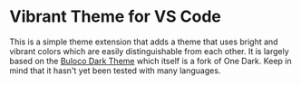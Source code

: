 # Vibrant Theme for VS Code

This is a simple theme extension that adds a theme that uses bright and vibrant colors which are easily distinguishable from each other. It is largely based on the [Buloco Dark Theme](https://marketplace.visualstudio.com/items?itemName=uloco.theme-bluloco-dark) which itself is a fork of One Dark. Keep in mind that it hasn't yet been tested with many languages.  

